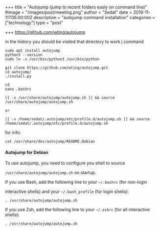 +++
title = "Autojump (jump to recent folders easly on command line)"
#image = "/images/post/meeting.png"
author = "Sedat"
date = 2019-11-11T05:00:00Z
description = "autojump command installation"
categories = ["technology"]
type = "post"

+++
https://github.com/wting/autojump

in the history you should be visited that directory to work j command

```
sudo apt install autojump
python3 --version
sudo ln -s /usr/bin/python3 /usr/bin/python

git clone https://github.com/wting/autojump.git
cd autojump/
./install.py

cd
nano .bashrc

[[ -s /usr/share/autojump/autojump.sh ]] && source /usr/share/autojump/autojump.sh

or

[[ -s /home/sedat/.autojump/etc/profile.d/autojump.sh ]] && source /home/sedat/.autojump/etc/profile.d/autojump.sh
```

for info:

`cat /usr/share/doc/autojump/README.Debian`

#### Autojump for Debian

To use autojump, you need to configure you shell to source

`/usr/share/autojump/autojump.sh` on startup.

If you use Bash, add the following line to your `~/.bashrc` (for non-login

interactive shells) and your `~/.bash_profile` (for login shells):

`. /usr/share/autojump/autojump.sh`

If you use Zsh, add the following line to your `~/.zshrc` (for all interactive shells):

`. /usr/share/autojump/autojump.sh`